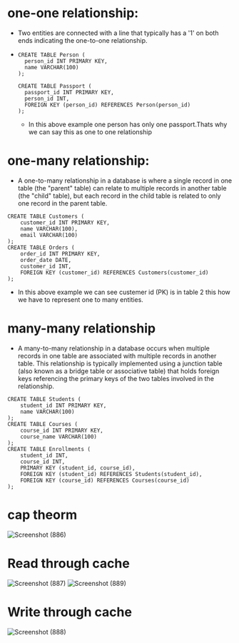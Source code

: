 # one-one relationship:
* Two entities are connected with a line that typically has a '1' on both ends indicating the one-to-one relationship.
* ```
  CREATE TABLE Person (
    person_id INT PRIMARY KEY,
    name VARCHAR(100)
  );

  CREATE TABLE Passport (
    passport_id INT PRIMARY KEY,
    person_id INT,
    FOREIGN KEY (person_id) REFERENCES Person(person_id)
  );

  ```
  * In this above example one person has only one passport.Thats why we can say this as one to one relationship
# one-many relationship:
* A one-to-many relationship in a database is where a single record in one table (the "parent" table) can relate to multiple records in another table (the "child" 
  table), but each record in the child table is related to only one record in the parent table.
```
CREATE TABLE Customers (
    customer_id INT PRIMARY KEY,
    name VARCHAR(100),
    email VARCHAR(100)
);
CREATE TABLE Orders (
    order_id INT PRIMARY KEY,
    order_date DATE,
    customer_id INT,
    FOREIGN KEY (customer_id) REFERENCES Customers(customer_id)
);
```
* In this above example we can see custemer id (PK) is in table 2 this how we have to represent one to many entities.
# many-many relationship
* A many-to-many relationship in a database occurs when multiple records in one table are associated with multiple records in another table. This relationship is typically implemented using a junction table (also known as a bridge table or associative table) that holds foreign keys referencing the primary keys of the two tables involved in the relationship.
```
CREATE TABLE Students (
    student_id INT PRIMARY KEY,
    name VARCHAR(100)
);
CREATE TABLE Courses (
    course_id INT PRIMARY KEY,
    course_name VARCHAR(100)
);
CREATE TABLE Enrollments (
    student_id INT,
    course_id INT,
    PRIMARY KEY (student_id, course_id),
    FOREIGN KEY (student_id) REFERENCES Students(student_id),
    FOREIGN KEY (course_id) REFERENCES Courses(course_id)
);
```
# cap theorm
![Screenshot (886)](https://github.com/Subhransupanda2000/daily-work-update/assets/123824203/21fd39c4-aa6c-487a-986a-16266fac43d2)
# Read through cache
![Screenshot (887)](https://github.com/Subhransupanda2000/daily-work-update/assets/123824203/ebf61603-92c2-4aad-855d-638a07200cad)
![Screenshot (889)](https://github.com/Subhransupanda2000/daily-work-update/assets/123824203/ac1deb71-51df-40c8-bae1-0dc0d6f68003)
# Write through cache
![Screenshot (888)](https://github.com/Subhransupanda2000/daily-work-update/assets/123824203/2333a951-729f-4e4d-8a5d-356da96f3c5d)




